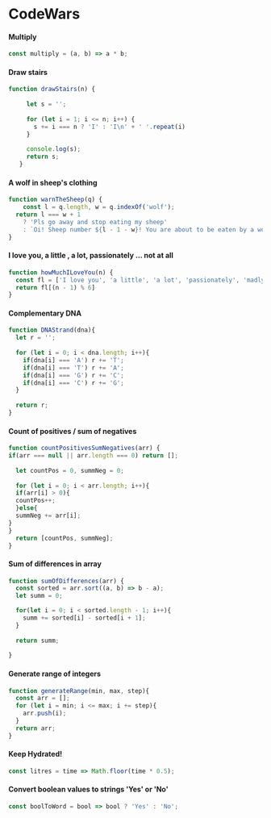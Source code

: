 # CodeWars
#### Multiply
```javascript
const multiply = (a, b) => a * b;
```
#### Draw stairs
```javascript
function drawStairs(n) {
   
     let s = '';
   
     for (let i = 1; i <= n; i++) {
       s += i === n ? 'I' : 'I\n' + ' '.repeat(i)
     }
   
     console.log(s);
     return s;
   }
```
#### A wolf in sheep's clothing
```javascript
function warnTheSheep(q) {
    const l = q.length, w = q.indexOf('wolf');
  return l === w + 1
    ? 'Pls go away and stop eating my sheep'
    : `Oi! Sheep number ${l - 1 - w}! You are about to be eaten by a wolf!`  
}
```
#### I love you, a little , a lot, passionately ... not at all
````javascript
function howMuchILoveYou(n) {
  const fl = ['I love you', 'a little', 'a lot', 'passionately', 'madly', 'not at all'];
  return fl[(n - 1) % 6]
}
````
#### Complementary DNA
````javascript
function DNAStrand(dna){
  let r = '';
  
  for (let i = 0; i < dna.length; i++){
    if(dna[i] === 'A') r += 'T';
    if(dna[i] === 'T') r += 'A';
    if(dna[i] === 'G') r += 'C';
    if(dna[i] === 'C') r += 'G';
  }
  
  return r;
}
````
#### Count of positives / sum of negatives
````javascript
function countPositivesSumNegatives(arr) {
if(arr === null || arr.length === 0) return [];
  
  let countPos = 0, summNeg = 0;
  
  for (let i = 0; i < arr.length; i++){
  if(arr[i] > 0){
  countPos++;
  }else{
  summNeg += arr[i];
}
}
  return [countPos, summNeg];
}
````
#### Sum of differences in array
````javascript
function sumOfDifferences(arr) {
  const sorted = arr.sort((a, b) => b - a);
  let summ = 0;

  for(let i = 0; i < sorted.length - 1; i++){
    summ += sorted[i] - sorted[i + 1];
  }
  
  return summ;
  
}
````
#### Generate range of integers
````javascript
function generateRange(min, max, step){
  const arr = [];
  for (let i = min; i <= max; i += step){
    arr.push(i);
  }
  return arr;
}
````
#### Keep Hydrated!
```javascript
const litres = time => Math.floor(time * 0.5);
```
#### Convert boolean values to strings 'Yes' or 'No'
````javascript
const boolToWord = bool => bool ? 'Yes' : 'No';
````
